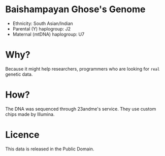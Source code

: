 # Baishampayan Ghose's Genome

* Ethnicity: South Asian/Indian
* Parental (Y) haplogroup: J2
* Maternal (mtDNA) haplogroup: U7

# Why?

Because it might help researchers, programmers who are looking for
`real` genetic data.

# How?

The DNA was sequenced through 23andme's service. They use custom chips
made by Illumina.

# Licence

This data is released in the Public Domain.
